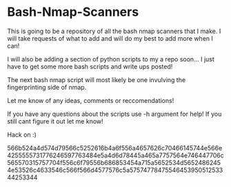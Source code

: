 # Bash-Nmap-Scanners
This is going to be a repository of all the bash nmap scanners that I make. I will take requests of what to add and will do my best to add more when I can!


I will also be adding a section of python scripts to my a repo soon... I just have to get some more bash scripts and write ups posted!

The next bash nmap script will most likely be one invulving the fingerprinting side of nmap.

Let me know of any ideas, comments or reccomendations!

If you have any questions about the scripts use -h argument for help!
If you still cant figure it out let me know!

Hack on :)

566b524a4d574d79566c5252616b4a6f556a4657626c70466145744e566e4255555731776246597763484e5a4d6d78445a465a7757564e746447706c565570315757704f556c6f79556b686853454a715a5652534d56524862454e53526c4633546c566f566d4577576c5a5757477847554645395051253344253344
